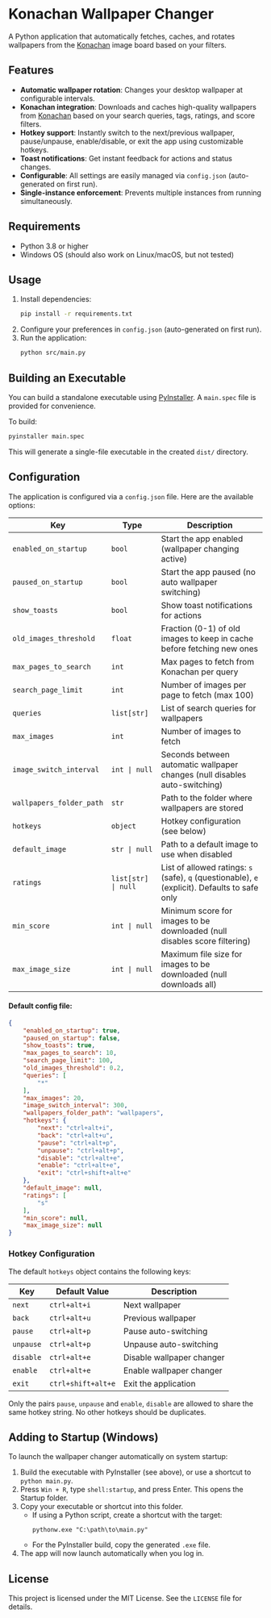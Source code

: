 # Konachan Wallpaper Changer

A Python application that automatically fetches, caches, and rotates wallpapers from the [Konachan](https://konachan.com/) image board based on your filters.

## Features

- **Automatic wallpaper rotation**: Changes your desktop wallpaper at configurable intervals.
- **Konachan integration**: Downloads and caches high-quality wallpapers from [Konachan](https://konachan.com/) based on your search queries, tags, ratings, and score filters.
- **Hotkey support**: Instantly switch to the next/previous wallpaper, pause/unpause, enable/disable, or exit the app using customizable hotkeys.
- **Toast notifications**: Get instant feedback for actions and status changes.
- **Configurable**: All settings are easily managed via `config.json` (auto-generated on first run).
- **Single-instance enforcement**: Prevents multiple instances from running simultaneously.

## Requirements

- Python 3.8 or higher
- Windows OS (should also work on Linux/macOS, but not tested)

## Usage

1. Install dependencies:
   ```sh
   pip install -r requirements.txt
   ```
2. Configure your preferences in `config.json` (auto-generated on first run).
3. Run the application:
   ```sh
   python src/main.py
   ```

## Building an Executable

You can build a standalone executable using [PyInstaller](https://pyinstaller.org/). A `main.spec` file is provided for convenience.

To build:

```sh
pyinstaller main.spec
```

This will generate a single-file executable in the created `dist/` directory.

## Configuration

The application is configured via a `config.json` file. Here are the available options:


| Key                   | Type                | Description |
|-----------------------|---------------------|-------------|
| `enabled_on_startup`  | `bool`              | Start the app enabled (wallpaper changing active) |
| `paused_on_startup`   | `bool`              | Start the app paused (no auto wallpaper switching) |
| `show_toasts`         | `bool`              | Show toast notifications for actions |
| `old_images_threshold`| `float`             | Fraction (0-1) of old images to keep in cache before fetching new ones |
| `max_pages_to_search` | `int`               | Max pages to fetch from Konachan per query |
| `search_page_limit`   | `int`               | Number of images per page to fetch (max 100) |
| `queries`             | `list[str]`         | List of search queries for wallpapers |
| `max_images`          | `int`               | Number of images to fetch |
| `image_switch_interval`| `int \| null`      | Seconds between automatic wallpaper changes (null disables auto-switching) |
| `wallpapers_folder_path`   | `str`               | Path to the folder where wallpapers are stored |
| `hotkeys`             | `object`            | Hotkey configuration (see below) |
| `default_image`       | `str \| null`       | Path to a default image to use when disabled |
| `ratings`             | `list[str] \| null`         | List of allowed ratings: `s` (safe), `q` (questionable), `e` (explicit). Defaults to safe only |
| `min_score`           | `int \| null`       | Minimum score for images to be downloaded (null disables score filtering) |
| `max_image_size`           | `int \| null`       | Maximum file size for images to be downloaded (null downloads all) |


#### Default config file:

```json
{
    "enabled_on_startup": true,
    "paused_on_startup": false,
    "show_toasts": true,
    "max_pages_to_search": 10,
    "search_page_limit": 100,
    "old_images_threshold": 0.2,
    "queries": [
        "*"
    ],
    "max_images": 20,
    "image_switch_interval": 300,
    "wallpapers_folder_path": "wallpapers",
    "hotkeys": {
        "next": "ctrl+alt+i",
        "back": "ctrl+alt+u",
        "pause": "ctrl+alt+p",
        "unpause": "ctrl+alt+p",
        "disable": "ctrl+alt+e",
        "enable": "ctrl+alt+e",
        "exit": "ctrl+shift+alt+e"
    },
    "default_image": null,
    "ratings": [
        "s"
    ],
    "min_score": null,
    "max_image_size": null
}
```

### Hotkey Configuration

The default `hotkeys` object contains the following keys:

| Key      | Default Value         | Description |
|----------|----------------------|-------------|
| `next`   | `ctrl+alt+i`         | Next wallpaper |
| `back`   | `ctrl+alt+u`         | Previous wallpaper |
| `pause`  | `ctrl+alt+p`         | Pause auto-switching |
| `unpause`| `ctrl+alt+p`         | Unpause auto-switching |
| `disable`| `ctrl+alt+e`         | Disable wallpaper changer |
| `enable` | `ctrl+alt+e`         | Enable wallpaper changer |
| `exit`   | `ctrl+shift+alt+e`   | Exit the application |

Only the pairs `pause`, `unpause` and `enable`, `disable` are allowed to share the same hotkey string. No other hotkeys should be duplicates.

## Adding to Startup (Windows)

To launch the wallpaper changer automatically on system startup:

1. Build the executable with PyInstaller (see above), or use a shortcut to `python main.py`.
2. Press `Win + R`, type `shell:startup`, and press Enter. This opens the Startup folder.
3. Copy your executable or shortcut into this folder.
   - If using a Python script, create a shortcut with the target:
     ```
     pythonw.exe "C:\path\to\main.py"
     ```
   - For the PyInstaller build, copy the generated `.exe` file.
4. The app will now launch automatically when you log in.

## License

This project is licensed under the MIT License. See the `LICENSE` file for details.
